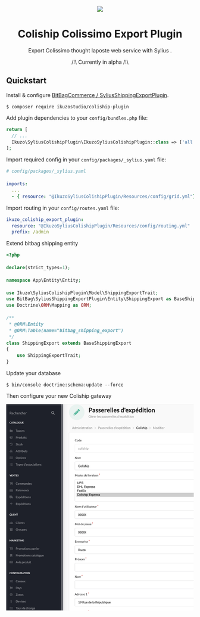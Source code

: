 <p align="center">
    <a href="https://sylius.com" target="_blank">
        <img src="https://demo.sylius.com/assets/shop/img/logo.png" />
    </a>
</p>

<h1 align="center">Coliship Colissimo Export Plugin</h1>

<p align="center">Export Colissimo thought laposte web service with Sylius .</p>
<p align="center">/!\ Currently in alpha /!\</p>

## Quickstart

Install & configure [BitBagCommerce / SyliusShippingExportPlugin](https://github.com/BitBagCommerce/SyliusShippingExportPlugin).



```
$ composer require ikuzostudio/coliship-plugin
```

Add plugin dependencies to your `config/bundles.php` file:

```php
return [
  // ...
  Ikuzo\SyliusColishipPlugin\IkuzoSyliusColishipPlugin::class => ['all' => true],
];
```

Import required config in your `config/packages/_sylius.yaml` file:

```yaml
# config/packages/_sylius.yaml

imports:
  ...
  - { resource: "@IkuzoSyliusColishipPlugin/Resources/config/grid.yml"}
```

Import routing in your `config/routes.yaml` file:

```yaml
ikuzo_coliship_export_plugin:
  resource: "@IkuzoSyliusColishipPlugin/Resources/config/routing.yml"
  prefix: /admin
```

Extend bitbag shipping entity
```php
<?php

declare(strict_types=1);

namespace App\Entity\Entity;

use Ikuzo\SyliusColishipPlugin\Model\ShippingExportTrait;
use BitBag\SyliusShippingExportPlugin\Entity\ShippingExport as BaseShippingExport;
use Doctrine\ORM\Mapping as ORM;

/**
 * @ORM\Entity
 * @ORM\Table(name="bitbag_shipping_export")
 */
class ShippingExport extends BaseShippingExport
{
    use ShippingExportTrait;
}
```

Update your database

```
$ bin/console doctrine:schema:update --force
```

Then configure your new Coliship gateway 

<img src="doc/config.png" />


